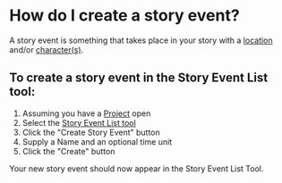 # How do I create a story event?

A story event is something that takes place in your story with a [location](/What%20is/a%20Location.md) and/or [character(s)](/What%20is/a%20Character.md).

## To create a story event in the Story Event List tool:

1. Assuming you have a [Project](/What%20is/a%20Project.md) open
2. Select the [Story Event List tool](/What%20can%20I%20do%20with/the%20Story%20Event%20List.md)
3. Click the "Create Story Event" button
4. Supply a Name and an optional time unit
5. Click the "Create" button

Your new story event should now appear in the Story Event List Tool.
